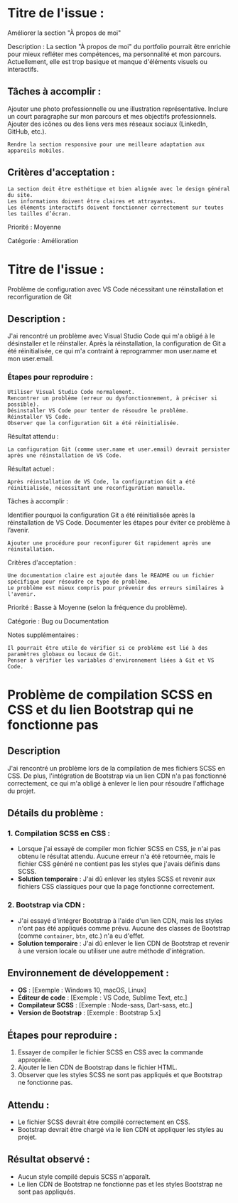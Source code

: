 # Titre de l'issue :
Améliorer la section "À propos de moi"

Description :
La section "À propos de moi" du portfolio pourrait être enrichie pour mieux refléter mes compétences, ma personnalité et mon parcours. Actuellement, elle est trop basique et manque d'éléments visuels ou interactifs.

## Tâches à accomplir :

Ajouter une photo professionnelle ou une illustration représentative.
Inclure un court paragraphe sur mon parcours et mes objectifs professionnels.
Ajouter des icônes ou des liens vers mes réseaux sociaux (LinkedIn, GitHub, etc.).

    Rendre la section responsive pour une meilleure adaptation aux appareils mobiles.

## Critères d'acceptation :

    La section doit être esthétique et bien alignée avec le design général du site.
    Les informations doivent être claires et attrayantes.
    Les éléments interactifs doivent fonctionner correctement sur toutes les tailles d’écran.

Priorité :
Moyenne

Catégorie :
Amélioration

# Titre de l'issue :
Problème de configuration avec VS Code nécessitant une réinstallation et reconfiguration de Git

## Description :
J'ai rencontré un problème avec Visual Studio Code qui m'a obligé à le désinstaller et le réinstaller. Après la réinstallation, la configuration de Git a été réinitialisée, ce qui m'a contraint à reprogrammer mon user.name et mon user.email.

### Étapes pour reproduire :

    Utiliser Visual Studio Code normalement.
    Rencontrer un problème (erreur ou dysfonctionnement, à préciser si possible).
    Désinstaller VS Code pour tenter de résoudre le problème.
    Réinstaller VS Code.
    Observer que la configuration Git a été réinitialisée.

Résultat attendu :

    La configuration Git (comme user.name et user.email) devrait persister après une réinstallation de VS Code.

Résultat actuel :

    Après réinstallation de VS Code, la configuration Git a été réinitialisée, nécessitant une reconfiguration manuelle.

Tâches à accomplir :

Identifier pourquoi la configuration Git a été réinitialisée après la réinstallation de VS Code.
Documenter les étapes pour éviter ce problème à l’avenir.

    Ajouter une procédure pour reconfigurer Git rapidement après une réinstallation.

Critères d'acceptation :

    Une documentation claire est ajoutée dans le README ou un fichier spécifique pour résoudre ce type de problème.
    Le problème est mieux compris pour prévenir des erreurs similaires à l'avenir.

Priorité :
Basse à Moyenne (selon la fréquence du problème).

Catégorie :
Bug ou Documentation

Notes supplémentaires :

    Il pourrait être utile de vérifier si ce problème est lié à des paramètres globaux ou locaux de Git.
    Penser à vérifier les variables d'environnement liées à Git et VS Code.

# Problème de compilation SCSS en CSS et du lien Bootstrap qui ne fonctionne pas

## Description

J'ai rencontré un problème lors de la compilation de mes fichiers SCSS en CSS. De plus, l'intégration de Bootstrap via un lien CDN n'a pas fonctionné correctement, ce qui m'a obligé à enlever le lien pour résoudre l'affichage du projet.

## Détails du problème :

### 1. **Compilation SCSS en CSS** :
- Lorsque j'ai essayé de compiler mon fichier SCSS en CSS, je n'ai pas obtenu le résultat attendu. Aucune erreur n'a été retournée, mais le fichier CSS généré ne contient pas les styles que j'avais définis dans SCSS.
- **Solution temporaire** : J'ai dû enlever les styles SCSS et revenir aux fichiers CSS classiques pour que la page fonctionne correctement.

### 2. **Bootstrap via CDN** :
- J'ai essayé d'intégrer Bootstrap à l'aide d'un lien CDN, mais les styles n'ont pas été appliqués comme prévu. Aucune des classes de Bootstrap (comme `container`, `btn`, etc.) n'a eu d'effet.
- **Solution temporaire** : J'ai dû enlever le lien CDN de Bootstrap et revenir à une version locale ou utiliser une autre méthode d'intégration.

## Environnement de développement :
- **OS** : [Exemple : Windows 10, macOS, Linux]
- **Éditeur de code** : [Exemple : VS Code, Sublime Text, etc.]
- **Compilateur SCSS** : [Exemple : Node-sass, Dart-sass, etc.]
- **Version de Bootstrap** : [Exemple : Bootstrap 5.x]
  
## Étapes pour reproduire :
1. Essayer de compiler le fichier SCSS en CSS avec la commande appropriée.
2. Ajouter le lien CDN de Bootstrap dans le fichier HTML.
3. Observer que les styles SCSS ne sont pas appliqués et que Bootstrap ne fonctionne pas.

## Attendu :
- Le fichier SCSS devrait être compilé correctement en CSS.
- Bootstrap devrait être chargé via le lien CDN et appliquer les styles au projet.

## Résultat observé :
- Aucun style compilé depuis SCSS n'apparaît.
- Le lien CDN de Bootstrap ne fonctionne pas et les styles Bootstrap ne sont pas appliqués.
